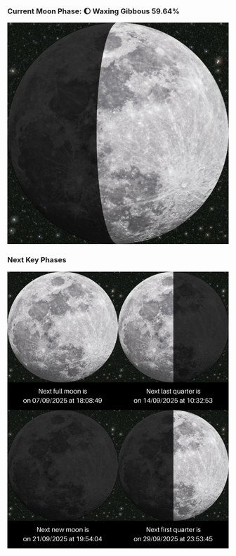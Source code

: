 ### Current Moon Phase: 🌔 Waxing Gibbous 59.64%
![Moon Phase](moonphase.png)
### Next Key Phases
![Gallery](gallery.png)